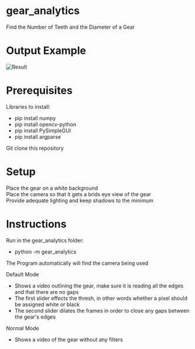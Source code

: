 # gear_analytics
Find the Number of Teeth and the Diameter of a Gear

# Output Example

![Result](https://user-images.githubusercontent.com/31074545/122678099-4ca27b00-d1b3-11eb-9b40-800455fa6e87.PNG)

# Prerequisites
Libraries to install: <br>
  * pip install numpy 
  * pip install opencv-python 
  * pip install PySimpleGUI 
  * pip install argparse

Git clone this repository <br>

# Setup 
Place the gear on a white background <br>
Place the camera so that it gets a brids eye view of the gear <br>
Provide adequate lighting and keep shadows to the minimum <br>
  
# Instructions 
Run in the gear_analytics folder:
  * python -m gear_analytics

The Program automatically will find the camera being used

Default Mode
* Shows a video outlining the gear, make sure it is reading all the edges and that there are no gaps
* The first slider effects the thresh, in other words whether a pixel should be assigned white or black
* The second slider dilates the frames in order to close any gaps between the gear's edges

Normal Mode
* Shows a video of the gear without any filters

